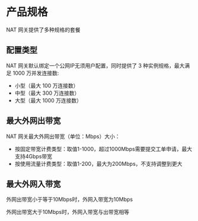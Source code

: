 # 产品规格

NAT 网关提供了多种规格的套餐

## 配置类型

NAT 网关默认绑定一个公网IP无须用户配置，同时提供了 3 种实例规格，最大满足 1000 万并发连接数:

- 小型（最大 100 万连接数）
- 中型（最大 300 万连接数）
- 大型（最大 1000 万连接数）


## 最大外网出带宽

NAT 网关最大外网出带宽（单位：Mbps）大小：
- 按固定带宽计费类型：取值1-1000，超过1000Mbps需要提交工单申请，最大支持4Gbps带宽
- 按使用流量计费类型：取值1-200，最大为200Mbps，不支持调整到更大


## 最大外网入带宽

外网出带宽小于等于10Mbps时，外网入带宽为10Mbps

外网出带宽大于10Mbps时，外网入带宽与出带宽相等
